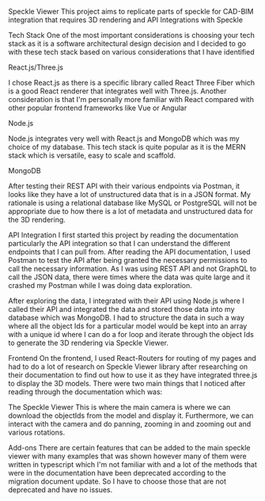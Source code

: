 Speckle Viewer
This project aims to replicate parts of speckle for CAD-BIM integration that requires 3D rendering and API Integrations with Speckle

Tech Stack
One of the most important considerations is choosing your tech stack as it is a software architectural design decision and I decided to go with these tech stack based on various considerations that I have identified

React.js/Three.js

I chose React.js as there is a specific library called React Three Fiber which is a good React renderer that integrates well with Three.js. Another consideration is that I'm personally more familiar with React compared with other popular frontend frameworks like Vue or Angular

Node.js

Node.js integrates very well with React.js and MongoDB which was my choice of my database. This tech stack is quite popular as it is the MERN stack which is versatile, easy to scale and scaffold.

MongoDB

After testing their REST API with their various endpoints via Postman, it looks like they have a lot of unstructured data that is in a JSON format. My rationale is using a relational database like MySQL or PostgreSQL will not be appropriate due to how there is a lot of metadata and unstructured data for the 3D rendering.

API Integration
I first started this project by reading the documentation particularly the API integration so that I can understand the different endpoints that I can pull from. After reading the API documentation, I used Postman to test the API after being granted the necessary permissions to call the necessary information. As I was using REST API and not GraphQL to call the JSON data, there were times where the data was quite large and it crashed my Postman while I was doing data exploration.

After exploring the data, I integrated with their API using Node.js where I called their API and integrated the data and stored those data into my database which was MongoDB. I had to structure the data in such a way where all the object Ids for a particular model would be kept into an array with a unique id where I can do a for loop and iterate through the object Ids to generate the 3D rendering via Speckle Viewer.

Frontend
On the frontend, I used React-Routers for routing of my pages and had to do a lot of research on Speckle Viewer library after researching on their documentation to find out how to use it as they have integrated three.js to display the 3D models. There were two main things that I noticed after reading through the documentation which was:

The Speckle Viewer
This is where the main camera is where we can download the objectIds from the model and display it. Furthermore, we can interact with the camera and do panning, zooming in and zooming out and various rotations.

Add-ons
There are certain features that can be added to the main speckle viewer with many examples that was shown however many of them were written in typescript which I'm not familiar with and a lot of the methods that were in the documentation have been deprecated according to the migration document update. So I have to choose those that are not deprecated and have no issues.
